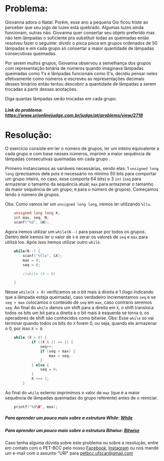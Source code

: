 # Problema:
Giovanna adora o Natal. Porém, esse ano a pequena Gio ficou triste ao perceber que seu jogo de luzes está quebrado. Algumas luzes ainda funcionam, outras não. Giovanna quer consertar seu objeto preferido mas não tem lâmpadas o suficiente pra substituir todas as queimadas então resolveu fazer o seguinte: dividir o pisca pisca em grupos ordenados de 50 lâmpadas e em cada grupo só consertar a maior quantidade de lâmpadas consecutivas queimadas.

Por serem muitos grupos, Giovanna observou a semelhança dos grupos com representação binária de números quando imaginava lâmpadas queimadas como 1's e lâmpadas funcionais como 0's, decidiu pensar neles efetivamente como números e escreveu as representações decimais desses binários então tentou descobrir a quantidade de lâmpadas a serem trocadas a partir dessas anotações.

Diga quantas lâmpadas serão trocadas em cada grupo.

##### Link do problema: https://www.urionlinejudge.com.br/judge/pt/problems/view/2718

# Resolução:
O exercício consiste em ler o número de grupos, ler um inteiro equivalente a cada grupo e com base nesses números, imprimir a maior sequência de lâmpadas consecutivas queimadas em cada grupo .

Primeiro instanciamos as variáveis necessárias, sendo elas: 1 `unsigned long long` (precisamos dele pois é necessário no mínimo 50 bits para comportar um grupo inteiro, no caso, esse comporta 64 bits) e 3 `int` (`seq` para armazenar o tamanho da sequência atual; `max` para armazenar o tamanho da maior sequência de um grupo; `N` para o número de grupos).
Começamos lendo o número de grupos.

Obs: Como vamos ler um `unsigned long long`, iremos ler utilizando `%llu`.

```c
	unsigned long long X;
    int max, seq, N;
    scanf("%d", &N);
```
 
Agora iremos utilizar um `while(N--)` para passar por todos os grupos. Dentro dele iremos ler o valor de `X` e zerar os valores de `seq` e `max` para utilizá los. Após isso iremos utilizar outro `while`.

```c
    while(N--) {
        scanf("%llu", &X);
        max = 0;
        seq = 0;

        //while (X > 0)

    }
```

Nesse `while(X > 0)` verificamos se o bit mais à direita é 1 (logo indicando que a lâmpada esteja queimada), caso verdadeiro incrementamos `seq` e se `seq > max` colocamos o conteúdo de `seq` em `max`, caso contrário seremos `seq`. Ao final do `while` damos um shift para a direita em `X`, o shift transloca todos os bits um bit para a direita e o bit mais à esquerda se torna `0`, os operadores de shift são conhecidos como bitwise.
Obs: Esse `while` so vai terminar quando todos os bits do `X` forem 0, ou seja, quando ele armazenar o 0, por isso `X > 0`.

```c
    while (X > 0) {
            if ((X & 1) == 1) {
                seq++;
                if (seq > max) {
                    max = seq;
                }
            } else {
                seq = 0;
            }
            X >>= 1;
        }
```

Ao final do `while` externo imprimimos o valor de `max` (que é a maior sequência de lâmpadas queimadas do grupo referente) antes de o reiniciar.

```c
    printf("%d\N", max);
```

##### Para aprender um pouco mais sobre a estrutura While: [While](http://linguagemc.com.br/o-comando-while-em-c/)
##### Para aprender um pouco mais sobre a estrutura Bitwise: [Bitwise](https://en.wikipedia.org/wiki/Bitwise_operations_in_C)

Caso tenha alguma dúvida sobre este problema ou sobre a resolução, entre em contato com o PET-BCC pelo nosso
[Facebook](https://www.facebook.com/petbcc/),
[Instagram](https://www.instagram.com/petbcc.ufscar/)
ou nos mande um e-mail com o assunto "URI" para  petbcc.ufscar@gmail.com